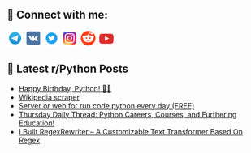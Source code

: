 ## 🔎 Connect with me:
[<img src="https://github.com/bullbesh/bullbesh/blob/main/images/Telegram.png" width="32" height="32" />](https://t.me/bullbesh)
[<img src="https://github.com/bullbesh/bullbesh/blob/main/images/VK.png" width="32" height="32" />](https://vk.com/bullbesh)
[<img src="https://github.com/bullbesh/bullbesh/blob/main/images/Twitter.png" width="32" height="32" />](https://twitter.com/bullbesh1)
[<img src="https://github.com/bullbesh/bullbesh/blob/main/images/Instagram.png" width="32" height="32" />](https://www.instagram.com/bullbesh)
[<img src="https://github.com/bullbesh/bullbesh/blob/main/images/Reddit.png" width="32" height="32" />](https://www.reddit.com/user/bullbesh)
[<img src="https://github.com/bullbesh/bullbesh/blob/main/images/YouTube.png" width="32" height="32" />](https://www.youtube.com/channel/UCtfjRs6uzgq5mfm8S06WTcg)

## 📕 Latest r/Python Posts
<!-- BLOG-POST-LIST:START -->
- [Happy Birthday, Python! 🎉🐍](https://www.reddit.com/r/Python/comments/1itu5mn/happy_birthday_python/)
- [Wikipedia scraper](https://www.reddit.com/r/Python/comments/1itsgd2/wikipedia_scraper/)
- [Server or web for run code python every day &lpar;FREE&rpar;](https://www.reddit.com/r/Python/comments/1itlo9b/server_or_web_for_run_code_python_every_day_free/)
- [Thursday Daily Thread: Python Careers, Courses, and Furthering Education!](https://www.reddit.com/r/Python/comments/1itkpfl/thursday_daily_thread_python_careers_courses_and/)
- [I Built RegexRewriter – A Customizable Text Transformer Based On Regex](https://www.reddit.com/r/Python/comments/1ith6u3/i_built_regexrewriter_a_customizable_text/)
<!-- BLOG-POST-LIST:END -->
